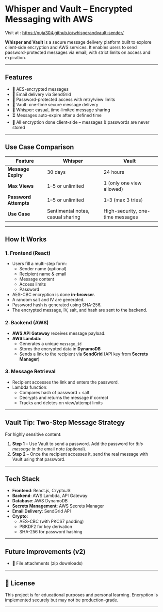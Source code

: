 # Whisper and Vault – Encrypted Messaging with AWS
Visit at : https://puja304.github.io/whisperandvault-sender/

**Whisper and Vault** is a secure message delivery platform built to explore client-side encryption and AWS services. It enables users to send password-protected messages via email, with strict limits on access and expiration.

---

## Features

- 🔐 AES-encrypted messages
- 📩 Email delivery via SendGrid
- 🧾 Password-protected access with retry/view limits
- 🧊 Vault: one-time secure message delivery
- 💌 Whisper: casual, time-limited message sharing
- ⏳ Messages auto-expire after a defined time
- 🔁 All encryption done client-side – messages & passwords are never stored

---

## Use Case Comparison

| Feature                  | Whisper                              | Vault                                |
|--------------------------|--------------------------------------|--------------------------------------|
| **Message Expiry**       | 30 days                              | 24 hours                             |
| **Max Views**            | 1–5 or unlimited                     | 1 (only one view allowed)            |
| **Password Attempts**    | 1–5 or unlimited                     | 1–3 (max 3 tries)                    |
| **Use Case**             | Sentimental notes, casual sharing    | High-security, one-time messages     |

---

## How It Works

### 1. **Frontend (React)**
- Users fill a multi-step form:
  - Sender name (optional)
  - Recipient name & email
  - Message content
  - Access limits
  - Password
- AES-CBC encryption is done **in-browser**.
- A random salt and IV are generated.
- Password hash is generated using SHA-256.
- The encrypted message, IV, salt, and hash are sent to the backend.

### 2. **Backend (AWS)**
- **AWS API Gateway** receives message payload.
- **AWS Lambda**:
  - Generates a unique `message_id`
  - Stores the encrypted data in **DynamoDB**
  - Sends a link to the recipient via **SendGrid** (API key from **Secrets Manager**)

### 3. **Message Retrieval**
- Recipient accesses the link and enters the password.
- Lambda function:
  - Compares hash of password + salt
  - Decrypts and returns the message if correct
  - Tracks and deletes on view/attempt limits

---

## Vault Tip: Two-Step Message Strategy

For highly sensitive content:

1. **Step 1** – Use Vault to send a password. Add the password for *this message* in the email note (optional).
2. **Step 2** – Once the recipient accesses it, send the real message with Vault using that password.

---

## Tech Stack

- **Frontend**: React.js, CryptoJS
- **Backend**: AWS Lambda, API Gateway
- **Database**: AWS DynamoDB
- **Secrets Management**: AWS Secrets Manager
- **Email Delivery**: SendGrid API
- **Crypto**:
  - AES-CBC (with PKCS7 padding)
  - PBKDF2 for key derivation
  - SHA-256 for password hashing

---

## Future Improvements (v2)

- 📎 File attachments (zip downloads)

---

## 📄 License

This project is for educational purposes and personal learning. Encryption is implemented securely but may not be production-grade.

---

